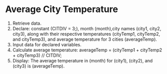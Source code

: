 # Average City Temperature
1.	Retrieve data.
2.	Declare: constant (CITDIV = 3;), month (month),city names (city1, city2, city3), along with their respective temperatures (cityTemp1, cityTemp2, and cityTemp3), and average temperature for 3 cities (averageTemp).
3.	Input data for declared variables.
4.	Calculate average temperature: averageTemp = (cityTemp1 + cityTemp2 + cityTemp3) // CITDIV;
5.	Display: The average temperature in (month) for (city1), (city2), and (city3) is (averageTemp).
